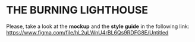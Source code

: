 
# THE BURNING LIGHTHOUSE

Please, take a look at the **mockup** and the **style guide** in the following link:
https://www.figma.com/file/hL2uLWnU4rBL6Qs9RDFG8E/Untitled

